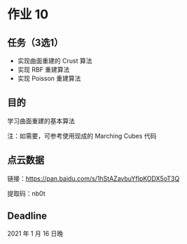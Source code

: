 # 作业 10

## 任务（3选1）

- 实现曲面重建的 Crust 算法
- 实现 RBF 重建算法
- 实现 Poisson 重建算法

## 目的

学习曲面重建的基本算法

注：如需要，可参考使用现成的 Marching Cubes 代码

## 点云数据

链接：https://pan.baidu.com/s/1hStAZavbuYfIpKODX5oT3Q 

提取码：nb0t 

## Deadline

2021 年 1 月 16 日晚

